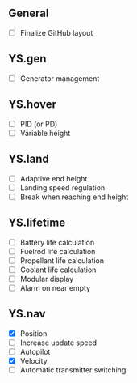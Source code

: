 ## General

- [ ] Finalize GitHub layout


## YS.gen

- [ ] Generator management

## YS.hover

- [ ] PID (or PD)
- [ ] Variable height

## YS.land

- [ ] Adaptive end height
- [ ] Landing speed regulation
- [ ] Break when reaching end height

## YS.lifetime

- [ ] Battery life calculation
- [ ] Fuelrod life calculation
- [ ] Propellant life calculation
- [ ] Coolant life calculation
- [ ] Modular display
- [ ] Alarm on near empty

## YS.nav

- [X] Position
- [ ] Increase update speed
- [ ] Autopilot
- [X] Velocity
- [ ] Automatic transmitter switching
